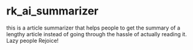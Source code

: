 # rk_ai_summarizer
this is a article summarizer that helps people to get the summary of a lengthy article instead of going through the hassle of actually reading it. Lazy people Rejoice!
